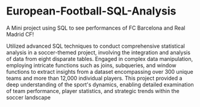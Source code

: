 # European-Football-SQL-Analysis
A Mini project using SQL to see performances of FC Barcelona and Real Madrid CF!


Utilized advanced SQL techniques to conduct comprehensive statistical analysis in a soccer-themed project, involving the integration and analysis of data from eight disparate tables. Engaged in complex data manipulation, employing intricate functions such as joins, subqueries, and window functions to extract insights from a dataset encompassing over 300 unique teams and more than 12,000 individual players. This project provided a deep understanding of the sport's dynamics, enabling detailed examination of team performance, player statistics, and strategic trends within the soccer landscape
